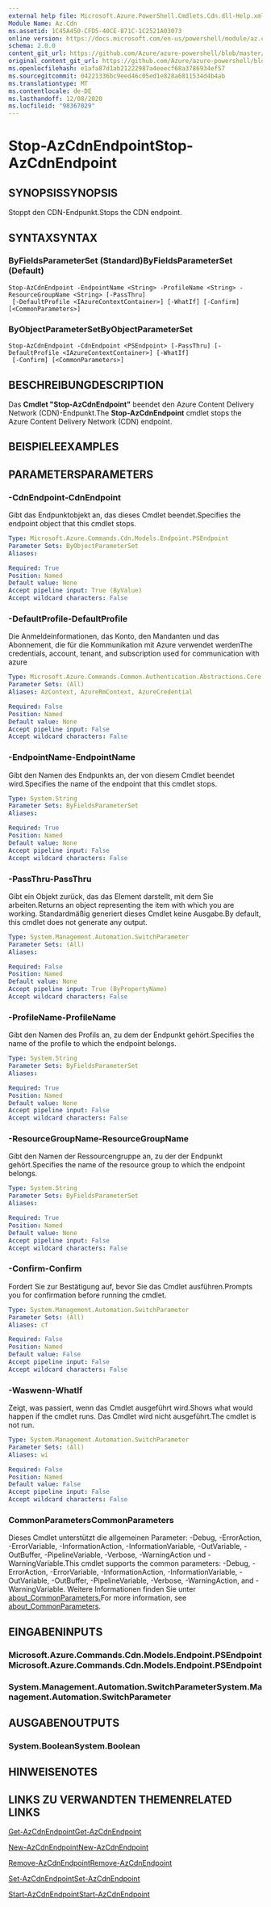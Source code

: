 ```yaml
---
external help file: Microsoft.Azure.PowerShell.Cmdlets.Cdn.dll-Help.xml
Module Name: Az.Cdn
ms.assetid: 1C45A450-CFD5-40CE-871C-1C2521A03073
online version: https://docs.microsoft.com/en-us/powershell/module/az.cdn/stop-azcdnendpoint
schema: 2.0.0
content_git_url: https://github.com/Azure/azure-powershell/blob/master/src/Cdn/Cdn/help/Stop-AzCdnEndpoint.md
original_content_git_url: https://github.com/Azure/azure-powershell/blob/master/src/Cdn/Cdn/help/Stop-AzCdnEndpoint.md
ms.openlocfilehash: e1afa87d1ab21222987a4eeecf68a3786934ef57
ms.sourcegitcommit: 04221336bc9eed46c05ed1e828a6811534d4b4ab
ms.translationtype: MT
ms.contentlocale: de-DE
ms.lasthandoff: 12/08/2020
ms.locfileid: "98367029"
---
```

# <span data-ttu-id="d4738-101">Stop-AzCdnEndpoint</span><span class="sxs-lookup"><span data-stu-id="d4738-101">Stop-AzCdnEndpoint</span></span>

## <span data-ttu-id="d4738-102">SYNOPSIS</span><span class="sxs-lookup"><span data-stu-id="d4738-102">SYNOPSIS</span></span>
<span data-ttu-id="d4738-103">Stoppt den CDN-Endpunkt.</span><span class="sxs-lookup"><span data-stu-id="d4738-103">Stops the CDN endpoint.</span></span>

## <span data-ttu-id="d4738-104">SYNTAX</span><span class="sxs-lookup"><span data-stu-id="d4738-104">SYNTAX</span></span>

### <span data-ttu-id="d4738-105">ByFieldsParameterSet (Standard)</span><span class="sxs-lookup"><span data-stu-id="d4738-105">ByFieldsParameterSet (Default)</span></span>
```
Stop-AzCdnEndpoint -EndpointName <String> -ProfileName <String> -ResourceGroupName <String> [-PassThru]
 [-DefaultProfile <IAzureContextContainer>] [-WhatIf] [-Confirm] [<CommonParameters>]
```

### <span data-ttu-id="d4738-106">ByObjectParameterSet</span><span class="sxs-lookup"><span data-stu-id="d4738-106">ByObjectParameterSet</span></span>
```
Stop-AzCdnEndpoint -CdnEndpoint <PSEndpoint> [-PassThru] [-DefaultProfile <IAzureContextContainer>] [-WhatIf]
 [-Confirm] [<CommonParameters>]
```

## <span data-ttu-id="d4738-107">BESCHREIBUNG</span><span class="sxs-lookup"><span data-stu-id="d4738-107">DESCRIPTION</span></span>
<span data-ttu-id="d4738-108">Das **Cmdlet "Stop-AzCdnEndpoint"** beendet den Azure Content Delivery Network (CDN)-Endpunkt.</span><span class="sxs-lookup"><span data-stu-id="d4738-108">The **Stop-AzCdnEndpoint** cmdlet stops the Azure Content Delivery Network (CDN) endpoint.</span></span>

## <span data-ttu-id="d4738-109">BEISPIELE</span><span class="sxs-lookup"><span data-stu-id="d4738-109">EXAMPLES</span></span>

## <span data-ttu-id="d4738-110">PARAMETERS</span><span class="sxs-lookup"><span data-stu-id="d4738-110">PARAMETERS</span></span>

### <span data-ttu-id="d4738-111">-CdnEndpoint</span><span class="sxs-lookup"><span data-stu-id="d4738-111">-CdnEndpoint</span></span>
<span data-ttu-id="d4738-112">Gibt das Endpunktobjekt an, das dieses Cmdlet beendet.</span><span class="sxs-lookup"><span data-stu-id="d4738-112">Specifies the endpoint object that this cmdlet stops.</span></span>

```yaml
Type: Microsoft.Azure.Commands.Cdn.Models.Endpoint.PSEndpoint
Parameter Sets: ByObjectParameterSet
Aliases:

Required: True
Position: Named
Default value: None
Accept pipeline input: True (ByValue)
Accept wildcard characters: False
```

### <span data-ttu-id="d4738-113">-DefaultProfile</span><span class="sxs-lookup"><span data-stu-id="d4738-113">-DefaultProfile</span></span>
<span data-ttu-id="d4738-114">Die Anmeldeinformationen, das Konto, den Mandanten und das Abonnement, die für die Kommunikation mit Azure verwendet werden</span><span class="sxs-lookup"><span data-stu-id="d4738-114">The credentials, account, tenant, and subscription used for communication with azure</span></span>

```yaml
Type: Microsoft.Azure.Commands.Common.Authentication.Abstractions.Core.IAzureContextContainer
Parameter Sets: (All)
Aliases: AzContext, AzureRmContext, AzureCredential

Required: False
Position: Named
Default value: None
Accept pipeline input: False
Accept wildcard characters: False
```

### <span data-ttu-id="d4738-115">-EndpointName</span><span class="sxs-lookup"><span data-stu-id="d4738-115">-EndpointName</span></span>
<span data-ttu-id="d4738-116">Gibt den Namen des Endpunkts an, der von diesem Cmdlet beendet wird.</span><span class="sxs-lookup"><span data-stu-id="d4738-116">Specifies the name of the endpoint that this cmdlet stops.</span></span>

```yaml
Type: System.String
Parameter Sets: ByFieldsParameterSet
Aliases:

Required: True
Position: Named
Default value: None
Accept pipeline input: False
Accept wildcard characters: False
```

### <span data-ttu-id="d4738-117">-PassThru</span><span class="sxs-lookup"><span data-stu-id="d4738-117">-PassThru</span></span>
<span data-ttu-id="d4738-118">Gibt ein Objekt zurück, das das Element darstellt, mit dem Sie arbeiten.</span><span class="sxs-lookup"><span data-stu-id="d4738-118">Returns an object representing the item with which you are working.</span></span>
<span data-ttu-id="d4738-119">Standardmäßig generiert dieses Cmdlet keine Ausgabe.</span><span class="sxs-lookup"><span data-stu-id="d4738-119">By default, this cmdlet does not generate any output.</span></span>

```yaml
Type: System.Management.Automation.SwitchParameter
Parameter Sets: (All)
Aliases:

Required: False
Position: Named
Default value: None
Accept pipeline input: True (ByPropertyName)
Accept wildcard characters: False
```

### <span data-ttu-id="d4738-120">-ProfileName</span><span class="sxs-lookup"><span data-stu-id="d4738-120">-ProfileName</span></span>
<span data-ttu-id="d4738-121">Gibt den Namen des Profils an, zu dem der Endpunkt gehört.</span><span class="sxs-lookup"><span data-stu-id="d4738-121">Specifies the name of the profile to which the endpoint belongs.</span></span>

```yaml
Type: System.String
Parameter Sets: ByFieldsParameterSet
Aliases:

Required: True
Position: Named
Default value: None
Accept pipeline input: False
Accept wildcard characters: False
```

### <span data-ttu-id="d4738-122">-ResourceGroupName</span><span class="sxs-lookup"><span data-stu-id="d4738-122">-ResourceGroupName</span></span>
<span data-ttu-id="d4738-123">Gibt den Namen der Ressourcengruppe an, zu der der Endpunkt gehört.</span><span class="sxs-lookup"><span data-stu-id="d4738-123">Specifies the name of the resource group to which the endpoint belongs.</span></span>

```yaml
Type: System.String
Parameter Sets: ByFieldsParameterSet
Aliases:

Required: True
Position: Named
Default value: None
Accept pipeline input: False
Accept wildcard characters: False
```

### <span data-ttu-id="d4738-124">-Confirm</span><span class="sxs-lookup"><span data-stu-id="d4738-124">-Confirm</span></span>
<span data-ttu-id="d4738-125">Fordert Sie zur Bestätigung auf, bevor Sie das Cmdlet ausführen.</span><span class="sxs-lookup"><span data-stu-id="d4738-125">Prompts you for confirmation before running the cmdlet.</span></span>

```yaml
Type: System.Management.Automation.SwitchParameter
Parameter Sets: (All)
Aliases: cf

Required: False
Position: Named
Default value: False
Accept pipeline input: False
Accept wildcard characters: False
```

### <span data-ttu-id="d4738-126">-Waswenn</span><span class="sxs-lookup"><span data-stu-id="d4738-126">-WhatIf</span></span>
<span data-ttu-id="d4738-127">Zeigt, was passiert, wenn das Cmdlet ausgeführt wird.</span><span class="sxs-lookup"><span data-stu-id="d4738-127">Shows what would happen if the cmdlet runs.</span></span>
<span data-ttu-id="d4738-128">Das Cmdlet wird nicht ausgeführt.</span><span class="sxs-lookup"><span data-stu-id="d4738-128">The cmdlet is not run.</span></span>

```yaml
Type: System.Management.Automation.SwitchParameter
Parameter Sets: (All)
Aliases: wi

Required: False
Position: Named
Default value: False
Accept pipeline input: False
Accept wildcard characters: False
```

### <span data-ttu-id="d4738-129">CommonParameters</span><span class="sxs-lookup"><span data-stu-id="d4738-129">CommonParameters</span></span>
<span data-ttu-id="d4738-130">Dieses Cmdlet unterstützt die allgemeinen Parameter: -Debug, -ErrorAction, -ErrorVariable, -InformationAction, -InformationVariable, -OutVariable, -OutBuffer, -PipelineVariable, -Verbose, -WarningAction und -WarningVariable.</span><span class="sxs-lookup"><span data-stu-id="d4738-130">This cmdlet supports the common parameters: -Debug, -ErrorAction, -ErrorVariable, -InformationAction, -InformationVariable, -OutVariable, -OutBuffer, -PipelineVariable, -Verbose, -WarningAction, and -WarningVariable.</span></span> <span data-ttu-id="d4738-131">Weitere Informationen finden Sie unter [about_CommonParameters.](http://go.microsoft.com/fwlink/?LinkID=113216)</span><span class="sxs-lookup"><span data-stu-id="d4738-131">For more information, see [about_CommonParameters](http://go.microsoft.com/fwlink/?LinkID=113216).</span></span>

## <span data-ttu-id="d4738-132">EINGABEN</span><span class="sxs-lookup"><span data-stu-id="d4738-132">INPUTS</span></span>

### <span data-ttu-id="d4738-133">Microsoft.Azure.Commands.Cdn.Models.Endpoint.PSEndpoint</span><span class="sxs-lookup"><span data-stu-id="d4738-133">Microsoft.Azure.Commands.Cdn.Models.Endpoint.PSEndpoint</span></span>

### <span data-ttu-id="d4738-134">System.Management.Automation.SwitchParameter</span><span class="sxs-lookup"><span data-stu-id="d4738-134">System.Management.Automation.SwitchParameter</span></span>

## <span data-ttu-id="d4738-135">AUSGABEN</span><span class="sxs-lookup"><span data-stu-id="d4738-135">OUTPUTS</span></span>

### <span data-ttu-id="d4738-136">System.Boolean</span><span class="sxs-lookup"><span data-stu-id="d4738-136">System.Boolean</span></span>

## <span data-ttu-id="d4738-137">HINWEISE</span><span class="sxs-lookup"><span data-stu-id="d4738-137">NOTES</span></span>

## <span data-ttu-id="d4738-138">LINKS ZU VERWANDTEN THEMEN</span><span class="sxs-lookup"><span data-stu-id="d4738-138">RELATED LINKS</span></span>

[<span data-ttu-id="d4738-139">Get-AzCdnEndpoint</span><span class="sxs-lookup"><span data-stu-id="d4738-139">Get-AzCdnEndpoint</span></span>](./Get-AzCdnEndpoint.md)

[<span data-ttu-id="d4738-140">New-AzCdnEndpoint</span><span class="sxs-lookup"><span data-stu-id="d4738-140">New-AzCdnEndpoint</span></span>](./New-AzCdnEndpoint.md)

[<span data-ttu-id="d4738-141">Remove-AzCdnEndpoint</span><span class="sxs-lookup"><span data-stu-id="d4738-141">Remove-AzCdnEndpoint</span></span>](./Remove-AzCdnEndpoint.md)

[<span data-ttu-id="d4738-142">Set-AzCdnEndpoint</span><span class="sxs-lookup"><span data-stu-id="d4738-142">Set-AzCdnEndpoint</span></span>](./Set-AzCdnEndpoint.md)

[<span data-ttu-id="d4738-143">Start-AzCdnEndpoint</span><span class="sxs-lookup"><span data-stu-id="d4738-143">Start-AzCdnEndpoint</span></span>](./Start-AzCdnEndpoint.md)



